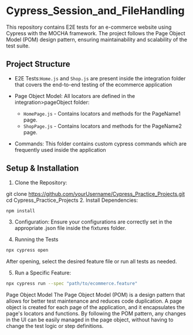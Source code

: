 # Cypress_Session_and_FileHandling
This repository contains E2E tests for an e-commerce website using Cypress with the MOCHA framework. The project follows the Page Object Model (POM) design pattern, ensuring maintainability and scalability of the test suite.
## Project Structure
- E2E Tests:`Home.js` and `Shop.js` are present inside the integration folder that covers the end-to-end testing of the ecommerce application 
- Page Object Model: All locators are defined in the integration>pageObject folder:

    - `HomePage.js` - Contains locators and methods for the PageName1 page.
    - `ShopPage.js` - Contains locators and methods for the PageName2 page.

- Commands: This folder contains custom cypress commands which are frequently used inside the application

## Setup & Installation
1. Clone the Repository:

git clone https://github.com/yourUsername/Cypress_Practice_Projects.git
cd Cypress_Practice_Projects
2. Install Dependencies:
```bash
npm install
```
3. Configuration: Ensure your configurations are correctly set in the appropriate .json file inside the fixtures folder.

4. Running the Tests
```bash
npx cypress open
```
After opening, select the desired feature file or run all tests as needed.

5. Run a Specific Feature:
```bash
npx cypress run --spec "path/to/ecommerce.feature"
```


Page Object Model
The Page Object Model (POM) is a design pattern that allows for better test maintenance and reduces code duplication. A page object is created for each page of the application, and it encapsulates the page's locators and functions. By following the POM pattern, any changes in the UI can be easily managed in the page object, without having to change the test logic or step definitions.

